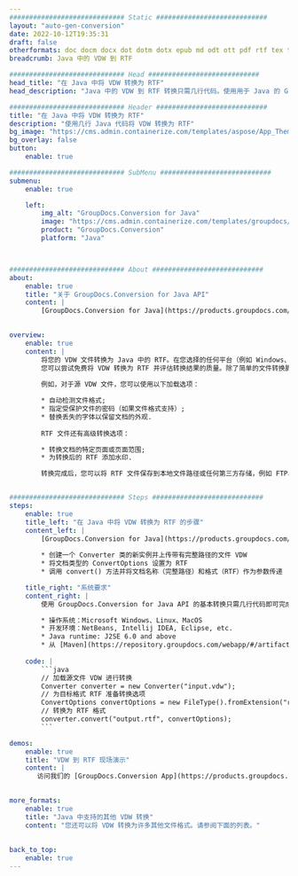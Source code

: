 ```yaml
---
############################# Static ############################
layout: "auto-gen-conversion"
date: 2022-10-12T19:35:31
draft: false
otherformats: doc docm docx dot dotm dotx epub md odt ott pdf rtf tex txt vdx vsdm vsdx vssm vssx vstm vstx vsx vtx xps
breadcrumb: Java 中的 VDW 到 RTF

############################# Head ############################
head_title: "在 Java 中将 VDW 转换为 RTF"
head_description: "Java 中的 VDW 到 RTF 转换只需几行代码。使用用于 Java 的 GroupDocs 文档转换 API 转换 160 多种文件格式"

############################# Header ############################
title: "在 Java 中将 VDW 转换为 RTF"
description: "使用几行 Java 代码将 VDW 转换为 RTF"
bg_image: "https://cms.admin.containerize.com/templates/aspose/App_Themes/V3/images/bg/header1.png"
bg_overlay: false
button:
    enable: true

############################# SubMenu ############################
submenu:
    enable: true

    left:
        img_alt: "GroupDocs.Conversion for Java"
        image: "https://cms.admin.containerize.com/templates/groupdocs/images/product-logos/90x90-noborder/groupdocs-conversion-java.png"
        product: "GroupDocs.Conversion"
        platform: "Java"



############################# About ############################
about:
    enable: true
    title: "关于 GroupDocs.Conversion for Java API"
    content: |
        [GroupDocs.Conversion for Java](https://products.groupdocs.com/conversion/java/) 是一种高级文件格式转换 API，用于在 Microsoft Office、OpenDocument、PDF、HTML、电子邮件、CAD 等流行图像和文档格式之间进行转换。只需几行代码即可完成更多工作。本机 API 会自动检测原始文档的格式，并提供许多选项来自定义转换后的文档。除了从文档中提取信息的功能外，它还默认支持将转换结果缓存到本地磁盘。但是，任何类型的缓存存储都可以通过实施适当的接口来支持 - Amazon S3、Dropbox、Google Drive、Windows Azure、Reddis 或任何其他接口。
    

overview:
    enable: true
    content: |
        将您的 VDW 文件转换为 Java 中的 RTF。在您选择的任何平台（例如 Windows、Linux、macOS）上，只需几行 Java 代码。
        您可以尝试免费将 VDW 转换为 RTF 并评估转换结果的质量。除了简单的文件转换脚本外，您还可以尝试更复杂的选项来加载 VDW 源文件并存储 RTF 输出。 
        
        例如，对于源 VDW 文件，您可以使用以下加载选项：

        * 自动检测文件格式;
        * 指定受保护文件的密码（如果文件格式支持）;
        * 替换丢失的字体以保留文档的外观.
        
        RTF 文件还有高级转换选项：

        * 转换文档的特定页面或页面范围;
        * 为转换后的 RTF 添加水印.

        转换完成后，您可以将 RTF 文件保存到本地文件路径或任何第三方存储，例如 FTP、Amazon S3、Google Drive、Dropbox 等。请注意 - 转换 VDW到 RTF，您不需要安装任何额外的软件，例如 MS Office、Open Office、Adobe Acrobat Reader 等。


############################# Steps ############################
steps:
    enable: true
    title_left: "在 Java 中将 VDW 转换为 RTF 的步骤"
    content_left: |
        [GroupDocs.Conversion for Java](https://products.groupdocs.com/conversion/java/) 允许开发人员使用几行代码轻松地将 VDW 文件转换为 RTF。
        
        * 创建一个 Converter 类的新实例并上传带有完整路径的文件 VDW
        * 将文档类型的 ConvertOptions 设置为 RTF
        * 调用 convert() 方法并将文档名称（完整路径）和格式（RTF）作为参数传递

    title_right: "系统要求"
    content_right: |
        使用 GroupDocs.Conversion for Java API 的基本转换只需几行代码即可完成。所有主要平台和操作系统都支持我们的 API。在执行以下代码之前，请确保您的系统上安装了以下先决条件。

        * 操作系统：Microsoft Windows、Linux、MacOS
        * 开发环境：NetBeans, Intellij IDEA, Eclipse, etc.
        * Java runtime: J2SE 6.0 and above
        * 从 [Maven](https://repository.groupdocs.com/webapp/#/artifacts/browse/tree/General/repo/com/groupdocs/groupdocs-conversion) 获取最新的 GroupDocs.Conversion for Java
         
    code: |
        ```java    
        // 加载源文件 VDW 进行转换
        Converter converter = new Converter("input.vdw");
        // 为目标格式 RTF 准备转换选项
        ConvertOptions convertOptions = new FileType().fromExtension("rtf").getConvertOptions();
        // 转换为 RTF 格式
        converter.convert("output.rtf", convertOptions);
        ```

demos:
    enable: true
    title: "VDW 到 RTF 现场演示"
    content: |
       访问我们的 [GroupDocs.Conversion App](https://products.groupdocs.app/conversion/family) 网站并立即尝试 VDW 到 RTF 转换。免费演示具有以下好处
          

more_formats:
    enable: true
    title: "Java 中支持的其他 VDW 转换"
    content: "您还可以将 VDW 转换为许多其他文件格式。请参阅下面的列表。"
       
       
back_to_top:
    enable: true
---
```

